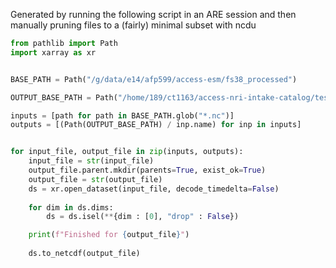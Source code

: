 Generated by running the following script in an ARE session and then manually pruning files to a (fairly) minimal subset with ncdu
```python
from pathlib import Path
import xarray as xr


BASE_PATH = Path("/g/data/e14/afp599/access-esm/fs38_processed")

OUTPUT_BASE_PATH = Path("/home/189/ct1163/access-nri-intake-catalog/tests/data/cmip6")

inputs = [path for path in BASE_PATH.glob("*.nc")]
outputs = [(Path(OUTPUT_BASE_PATH) / inp.name) for inp in inputs]


for input_file, output_file in zip(inputs, outputs):
    input_file = str(input_file)
    output_file.parent.mkdir(parents=True, exist_ok=True)
    output_file = str(output_file)
    ds = xr.open_dataset(input_file, decode_timedelta=False)
    
    for dim in ds.dims:
        ds = ds.isel(**{dim : [0], "drop" : False})

    print(f"Finished for {output_file}")
        
    ds.to_netcdf(output_file)
```